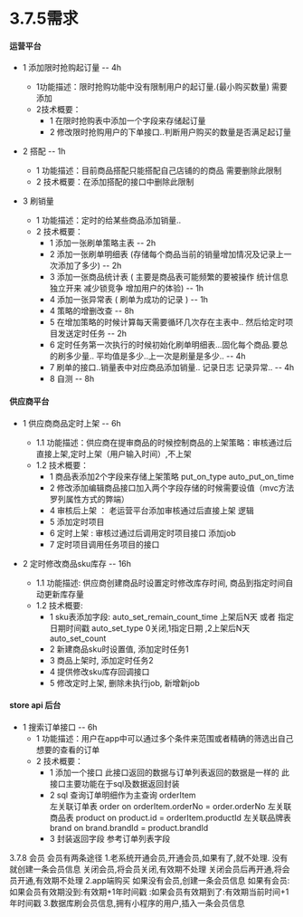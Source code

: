 # 3.7.5需求

#### 运营平台 
* 1 添加限时抢购起订量  -- 4h  
    * 1功能描述：限时抢购功能中没有限制用户的起订量.(最小购买数量) 需要添加  
    * 2技术概要：   
       * 1 在限时抢购表中添加一个字段来存储起订量
       * 2 修改限时抢购用户的下单接口..判断用户购买的数量是否满足起订量

* 2 搭配   -- 1h
    * 1 功能描述：目前商品搭配只能搭配自己店铺的的商品 需要删除此限制
    * 2 技术概要：在添加搭配的接口中删除此限制
    
* 3 刷销量
    * 1 功能描述：定时的给某些商品添加销量..
    * 2 技术概要：
       * 1 添加一张刷单策略主表     -- 2h 
       * 2 添加一张刷单明细表 (存储每个商品当前的销量增加情况及记录上一次添加了多少) -- 2h 
       * 3 添加一张商品统计表 ( 主要是商品表可能频繁的要被操作 统计信息独立开来 减少锁竞争 增加用户的体验) -- 1h  
       * 4 添加一张异常表 ( 刷单为成功的记录 ) -- 1h 
       * 4 策略的增删改查   -- 8h 
       * 5 在增加策略的时候计算每天需要循环几次存在主表中.. 然后给定时项目发送定时任务 -- 2h 
       * 6 定时任务第一次执行的时候初始化刷单明细表...固化每个商品.要总的刷多少量.. 平均值是多少..上一次是刷量是多少.. -- 4h 
       * 7 刷单的接口..销量表中对应商品添加销量.. 记录日志 记录异常..  -- 4h 
       * 8 自测  -- 8h
      

#### 供应商平台
 * 1 供应商商品定时上架  -- 6h
    * 1.1 功能描述：供应商在提审商品的时候控制商品的上架策略：审核通过后直接上架,定时上架（用户输入时间）,不上架
    * 1.2 技术概要：
       * 1 商品表添加2个字段来存储上架策略 put_on_type  auto_put_on_time 
       * 2 修改添加编辑商品接口加入两个字段存储的时候需要设值（mvc方法罗列属性方式的弊端）
       * 4 审核后上架  ： 老运营平台添加审核通过后直接上架 逻辑
       * 5 添加定时项目  
       * 6 定时上架    :  审核过通过后调用定时项目接口 添加job
       * 7 定时项目调用任务项目的接口
       
 * 2 定时修改商品sku库存  -- 16h
    * 1.1 功能描述: 供应商创建商品时设置定时修改库存时间, 商品到指定时间自动更新库存量
    * 1.2 技术概要:
       * 1 sku表添加字段:
            auto_set_remain_count_time 上架后N天 或者 指定日期时间戳
            auto_set_type 0关闭,1指定日期 ,2上架后N天
            auto_set_count
       * 2 新建商品sku时设置值, 添加定时任务1
       * 3 商品上架时, 添加定时任务2
       * 4 提供修改sku库存回调接口 
       * 5 修改定时上架, 删除未执行job, 新增新job
             
        
 #### store api 后台
 * 1 搜索订单接口 -- 6h
   * 1 功能描述：用户在app中可以通过多个条件来范围或者精确的筛选出自己想要的查看的订单
   * 2 技术概要：  
      * 1 添加一个接口 此接口返回的数据与订单列表返回的数据是一样的 此接口主要功能在于sql及数据返回封装
      * 2 sql 查询订单明细作为主查询 orderItem  
        左关联订单表 order on orderItem.orderNo = order.orderNo 
        左关联商品表 product on product.id = orderItem.productId 
        左关联品牌表 brand on brand.brandId = product.brandId 
      * 3 封装返回字段 参考订单列表字段
       
  
3.7.8 会员
会员有两条途径
    1.老系统开通会员,开通会员,如果有了,就不处理. 没有就创建一条会员信息
                  关闭会员,将会员关闭,有效期不处理
                  关闭会员后再开通,将会员开通,有效期不处理
    2.app端购买
        如果没有会员,创建一条会员信息
        如果有会员:如果会员有效期没到:有效期+1年时间戳
                :如果会员有效期到了:有效期当前时间+1年时间戳
    3.数据库刷会员信息,拥有小程序的用户,插入一条会员信息
    